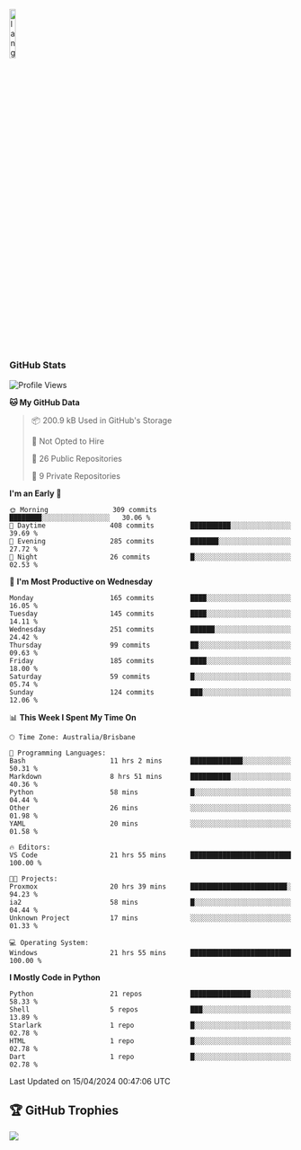 <p align="left"><img width=15%" src="https://github.com/alansmathew/alansmathew/raw/master/lang.gif" alt="lang image here" /></p>

# <h3 align="left">GitHub Stats</h3>

<!--START_SECTION:waka-->
![Profile Views](http://img.shields.io/badge/Profile%20Views-0-blue)

**🐱 My GitHub Data** 

> 📦 200.9 kB Used in GitHub's Storage 
 > 
> 🚫 Not Opted to Hire
 > 
> 📜 26 Public Repositories 
 > 
> 🔑 9 Private Repositories 
 > 
**I'm an Early 🐤** 

```text
🌞 Morning                309 commits         ████████░░░░░░░░░░░░░░░░░   30.06 % 
🌆 Daytime                408 commits         ██████████░░░░░░░░░░░░░░░   39.69 % 
🌃 Evening                285 commits         ███████░░░░░░░░░░░░░░░░░░   27.72 % 
🌙 Night                  26 commits          █░░░░░░░░░░░░░░░░░░░░░░░░   02.53 % 
```
📅 **I'm Most Productive on Wednesday** 

```text
Monday                   165 commits         ████░░░░░░░░░░░░░░░░░░░░░   16.05 % 
Tuesday                  145 commits         ████░░░░░░░░░░░░░░░░░░░░░   14.11 % 
Wednesday                251 commits         ██████░░░░░░░░░░░░░░░░░░░   24.42 % 
Thursday                 99 commits          ██░░░░░░░░░░░░░░░░░░░░░░░   09.63 % 
Friday                   185 commits         ████░░░░░░░░░░░░░░░░░░░░░   18.00 % 
Saturday                 59 commits          █░░░░░░░░░░░░░░░░░░░░░░░░   05.74 % 
Sunday                   124 commits         ███░░░░░░░░░░░░░░░░░░░░░░   12.06 % 
```


📊 **This Week I Spent My Time On** 

```text
🕑︎ Time Zone: Australia/Brisbane

💬 Programming Languages: 
Bash                     11 hrs 2 mins       █████████████░░░░░░░░░░░░   50.31 % 
Markdown                 8 hrs 51 mins       ██████████░░░░░░░░░░░░░░░   40.36 % 
Python                   58 mins             █░░░░░░░░░░░░░░░░░░░░░░░░   04.44 % 
Other                    26 mins             ░░░░░░░░░░░░░░░░░░░░░░░░░   01.98 % 
YAML                     20 mins             ░░░░░░░░░░░░░░░░░░░░░░░░░   01.58 % 

🔥 Editors: 
VS Code                  21 hrs 55 mins      █████████████████████████   100.00 % 

🐱‍💻 Projects: 
Proxmox                  20 hrs 39 mins      ████████████████████████░   94.23 % 
ia2                      58 mins             █░░░░░░░░░░░░░░░░░░░░░░░░   04.44 % 
Unknown Project          17 mins             ░░░░░░░░░░░░░░░░░░░░░░░░░   01.33 % 

💻 Operating System: 
Windows                  21 hrs 55 mins      █████████████████████████   100.00 % 
```

**I Mostly Code in Python** 

```text
Python                   21 repos            ███████████████░░░░░░░░░░   58.33 % 
Shell                    5 repos             ███░░░░░░░░░░░░░░░░░░░░░░   13.89 % 
Starlark                 1 repo              █░░░░░░░░░░░░░░░░░░░░░░░░   02.78 % 
HTML                     1 repo              █░░░░░░░░░░░░░░░░░░░░░░░░   02.78 % 
Dart                     1 repo              █░░░░░░░░░░░░░░░░░░░░░░░░   02.78 % 
```




 Last Updated on 15/04/2024 00:47:06 UTC
<!--END_SECTION:waka-->

## 🏆 GitHub Trophies

![](https://github-profile-trophy.vercel.app/?username=samh06&theme=discord&no-frame=true&no-bg=false&margin-w=4)
